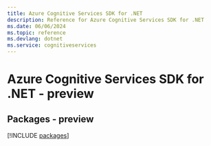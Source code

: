 ```yaml
---
title: Azure Cognitive Services SDK for .NET
description: Reference for Azure Cognitive Services SDK for .NET
ms.date: 06/06/2024
ms.topic: reference
ms.devlang: dotnet
ms.service: cognitiveservices
---
```

# Azure Cognitive Services SDK for .NET - preview
## Packages - preview
[!INCLUDE [packages](cognitive-services-index.md)]